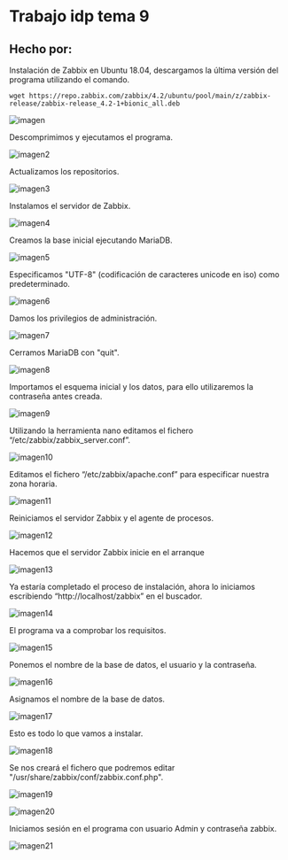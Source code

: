 
# Trabajo idp tema 9 
## Hecho por: 

Instalación de Zabbix en Ubuntu 18.04, descargamos la última versión del programa utilizando el comando.

`wget https://repo.zabbix.com/zabbix/4.2/ubuntu/pool/main/z/zabbix-release/zabbix-release_4.2-1+bionic_all.deb`

![imagen](imagenes/image002.gif)

Descomprimimos y ejecutamos el programa.

![imagen2](imagenes/image003.png)

Actualizamos los repositorios.

![imagen3](imagenes/image005.png)

Instalamos el servidor de Zabbix.

![imagen4](imagenes/image007.png)

Creamos la base inicial ejecutando MariaDB.

![imagen5](imagenes/image009.png)

Especificamos "UTF-8" (codificación de caracteres unicode en iso) como predeterminado.

![imagen6](imagenes/image011.png)

Damos los privilegios de administración.

![imagen7](imagenes/image013.png)

Cerramos MariaDB con "quit".

![imagen8](imagenes/image015.png)

Importamos el esquema inicial y los datos, para ello utilizaremos la contraseña antes creada.

![imagen9](imagenes/image017.png)

Utilizando la herramienta nano editamos el fichero “/etc/zabbix/zabbix_server.conf”.

![imagen10](imagenes/image019.png)

Editamos el fichero “/etc/zabbix/apache.conf” para especificar nuestra zona horaria.

![imagen11](imagenes/image021.png)

Reiniciamos el servidor Zabbix y el agente de procesos.

![imagen12](imagenes/image023.png)

Hacemos que el servidor Zabbix inicie en el arranque

![imagen13](imagenes/image025.png)

Ya estaría completado el proceso de instalación, ahora lo iniciamos escribiendo “http://localhost/zabbix”  en el buscador.

![imagen14](imagenes/image027.png)

El programa va a comprobar los requisitos.

![imagen15](imagenes/image029.png)

Ponemos el nombre de la base de datos, el usuario y la contraseña.

![imagen16](imagenes/image031.png)

Asignamos el nombre de la base de datos.

![imagen17](imagenes/image033.png)

Esto es todo lo que vamos a instalar.

![imagen18](imagenes/image035.png)

Se nos creará el fichero que podremos editar "/usr/share/zabbix/conf/zabbix.conf.php".

![imagen19](imagenes/image037.png)

![imagen20](imagenes/image039.png)

Iniciamos sesión en el programa con usuario Admin y contraseña zabbix.

![imagen21](imagenes/image41.png)


